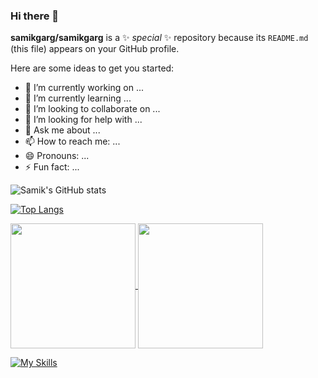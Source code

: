 ### Hi there 👋

**samikgarg/samikgarg** is a ✨ _special_ ✨ repository because its `README.md` (this file) appears on your GitHub profile.

Here are some ideas to get you started:

- 🔭 I’m currently working on ...
- 🌱 I’m currently learning ...
- 👯 I’m looking to collaborate on ...
- 🤔 I’m looking for help with ...
- 💬 Ask me about ...
- 📫 How to reach me: ...
- 😄 Pronouns: ...
- ⚡ Fun fact: ...


![Samik's GitHub stats](https://github-readme-stats.vercel.app/api?username=samikgarg&show_icons=true&theme=radical)

[![Top Langs](https://github-readme-stats.vercel.app/api/top-langs/?username=samikgarg&layout=donut&theme=radical)](https://github.com/samikgarg/github-readme-stats)

<a href="https://github.com/samikgarg/github-readme-stats">
  <img height=200 align="center" src="[https://github-readme-stats.vercel.app/api?username=anuraghazra](https://github-readme-stats.vercel.app/api?username=samikgarg&show_icons=true&theme=radical)" />
</a>
<a href="[https://github.com/samikgarg/convoychat](https://github.com/samikgarg/github-readme-stats)">
  <img height=200 align="center" src="[https://github-readme-stats.vercel.app/api/top-langs?username=anuraghazra&layout=compact&langs_count=8&card_width=320](https://github-readme-stats.vercel.app/api/top-langs/?username=samikgarg&layout=donut&theme=radical)](https://github.com/samikgarg/github-readme-stats)" />
</a>

[![My Skills](https://skillicons.dev/icons?i=androidstudio,anaconda,atom,nodejs,js,nextjs,py,html,css,react,cpp,idea,nextjs,opencv,github,java,sqlite,tensorflow,vscode,eclipse,tailwind,vercel,xd,cpp&perline=16)](https://github.com/samikgarg)
